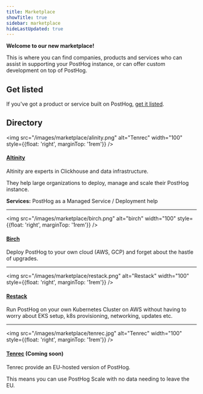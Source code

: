 ```yaml
---
title: Marketplace
showTitle: true
sidebar: marketplace
hideLastUpdated: true
---
```


**Welcome to our new marketplace!**

This is where you can find companies, products and services who can assist in supporting your PostHog instance, or can offer custom development on top of PostHog.

## Get listed

If you've got a product or service built on PostHog, [get it listed](/marketplace/guidelines).

## Directory

<img src="/images/marketplace/alinity.png" alt="Tenrec" width="100" style={{float: 'right', marginTop: '1rem'}} />

#### [**Altinity**](../marketplace/altinity)

Altinity are experts in Clickhouse and data infrastructure.

They help large organizations to deploy, manage and scale their PostHog instance.

**Services:** PostHog as a Managed Service / Deployment help

<hr />

<img src="/images/marketplace/birch.png" alt="birch" width="100" style={{float: 'right', marginTop: '1rem'}} />

#### [**Birch**](../marketplace/birch)

Deploy PostHog to your own cloud (AWS, GCP) and forget about the hastle of upgrades.

<hr />

<img src="/images/marketplace/restack.png" alt="Restack" width="100" style={{float: 'right', marginTop: '1rem'}} />

#### [**Restack**](../marketplace/restack)

Run PostHog on your own Kubernetes Cluster on AWS without having to worry about EKS setup, k8s provisioning, networking, updates etc.

<hr />

  
<img src="/images/marketplace/tenrec.jpg" alt="Tenrec" width="100" style={{float: 'right', marginTop: '1rem'}} />

#### [**Tenrec**](../marketplace/tenrec) (Coming soon)

Tenrec provide an EU-hosted version of PostHog.

This means you can use PostHog Scale with no data needing to leave the EU.
